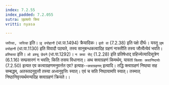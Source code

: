 ```yaml
---
index: 7.2.55
index_padded: 7.2.055
sutra: जृ़व्रश्च्योः क्त्वि
vritti: nyasa

---
```

`जरीत्वा, जरित्वा` इति। `जृ़ वयोहानौ` (धा.पा.1494) क्रैयादिकः। `वृतो वा` (7.2.38) इति पक्षे दीर्घः। यस्तु `जृ़ष वयोहानौ` (धा.पा.1130) इति विवादौ पठ्यते, तस्य सानुबन्धकत्वादिह ग्रहणं नास्तीति तस्य जौर्त्वेत्येवं भवति। `व्रश्चित्वा` इति। `ओ व्रश्चू छेदने` (धा.पा.1292)। `न क्त्वा सेट्` (1.2.28) इति प्रतिषेधाद् ग्रहिज्येत्यादिसूत्रेण (6.1.16) सम्प्रसारणं न भवति; किति तसय विधानात्।
अथ क्त्वाग्रहणं किमर्थम्, यावता `क्लिशः क्त्वानिष्ठयोः` (7.2.50) इत्यत एव कत्वाग्रहणमनुवर्त्तत एव? इत्याह--`क्त्वाग्रहणम्` इत्यादि। तद्धि क्त्वाग्रहणं निष्ठ्या सह सम्बद्धम्, अतस्तदनुवृत्तौ तस्या अध्यनुवृत्तिः स्यात्। एवं च सति निष्ठायामपि स्यात्। तस्मात् निष्ठानिवृत्त्यर्थमन्यदिह क्त्वाग्रहणं क्रियते।।